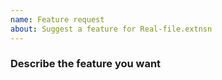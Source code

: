 ```yaml
---
name: Feature request
about: Suggest a feature for Real-file.extnsn
---
```


### Describe the feature you want
